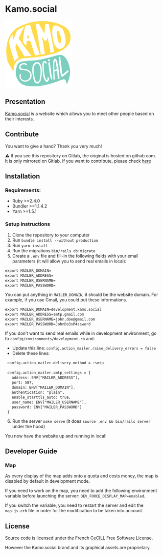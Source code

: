 # Kamo.social

![Kamo.social](app/assets/images/logo_kamo_social.png)

## Presentation

[Kamo.social](https://www.kamo.social/) is a website which allows you to meet other people based on their interests.

## Contribute

You want to give a hand? Thank you very much!

:warning: If you see this repository on Gitlab, the original is hosted on github.com. It is only mirrored on Gitlab. If you want to contribute, please check [here](https://github.com/Kamosocial/kamosocial)

## Installation

### Requirements:

- Ruby >=2.4.0
- Bundler >=1.1.4.2
- Yarn >=1.5.1

### Setup instructions

1. Clone the repository to your computer
2. Run `bundle install --without production`
3. Run `yarn install`
4. Run the migrations `bin/rails db:migrate`
5. Create a `.env` file and fill-in the following fields with your email parameters (it will allow you to send real emails in local):

```
export MAILER_DOMAIN=
export MAILER_ADDRESS=
export MAILER_USERNAME=
export MAILER_PASSWORD=
```

You can put anything in `MAILER_DOMAIN`, it should be the website domain.
For example, if you use Gmail, you could put these informations.

```
export MAILER_DOMAIN=development.kamo.social
export MAILER_ADDRESS=smtp.gmail.com
export MAILER_USERNAME=john.doe@gmail.com
export MAILER_PASSWORD=JohnDo3sP4ssword
```

If you don't want to send real emails while in development environment, go to `config/environments/development.rb` and:
 - Update this line: `config.action_mailer.raise_delivery_errors = false`
 - Delete these lines:
 ```
  config.action_mailer.delivery_method = :smtp

  config.action_mailer.smtp_settings = {
    address: ENV["MAILER_ADDRESS"],
    port: 587,
    domain: ENV["MAILER_DOMAIN"],
    authentication: "plain",
    enable_starttls_auto: true,
    user_name: ENV["MAILER_USERNAME"],
    password: ENV["MAILER_PASSWORD"]
  }

 ```

6. Run the server `make serve` (it does `source .env && bin/rails server` under the hood)

You now have the website up and running in local!

## Developer Guide

### Map

As every display of the map adds onto a quota and costs money, the map is disabled by default in development mode.

If you need to work on the map, you need to add the following environment variable before launching the server: `DEV_FORCE_DISPLAY_MAP=enabled`.

If you switch the variable, you need to restart the server and edit the `map.js.erb` file in order for the modification to be taken into account.

## License

Source code is licensed under the French [CeCILL](LICENSE.md) Free Software License.

However the Kamo.social brand and its graphical assets are proprietary.
